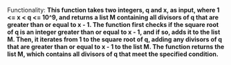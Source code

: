 Functionality: **This function takes two integers, q and x, as input, where 1 <= x < q <= 10^9, and returns a list M containing all divisors of q that are greater than or equal to x - 1. The function first checks if the square root of q is an integer greater than or equal to x - 1, and if so, adds it to the list M. Then, it iterates from 1 to the square root of q, adding any divisors of q that are greater than or equal to x - 1 to the list M. The function returns the list M, which contains all divisors of q that meet the specified condition.**